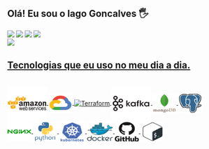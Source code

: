 ## Olá! Eu sou o Iago Goncalves 🖐️
<div> 
  <a href="https://instagram.com/dinho55" target="_blank"><img src="https://img.shields.io/badge/-Instagram-%23E4405F?style=for-the-badge&logo=instagram&logoColor=white" target="_blank"></a>
  <a href="https://www.linkedin.com/in/iago-goncalves-60524b107" target="_blank"><img src="https://img.shields.io/badge/-LinkedIn-%230077B5?style=for-the-badge&logo=linkedin&logoColor=white" target="_blank"></a> 
 <a href="https://discord.gg/wagxzStdcR" target="_blank"><img src="https://img.shields.io/badge/Discord-7289DA?style=for-the-badge&logo=discord&logoColor=white" target="_blank"></a> 
  <a href = "mailto:contatoiagogfn@gmail.com"><img src="https://img.shields.io/badge/-Gmail-%23333?style=for-the-badge&logo=gmail&logoColor=white" target="_blank"></a>
</div>

<div>
  <a href="https://github.com/iagogfe">
  <img height="180em" src="https://github-readme-stats.vercel.app/api?username=iagogfe&show_icons=true&theme=dark&include_all_commits=true&count_private=true"/>
</div>

## Tecnologias que eu uso no meu dia a dia.
<div style="display: inline_block"><br>
  <img align="center" alt="AWS" height="80" width="90" src="https://raw.githubusercontent.com/devicons/devicon/master/icons/amazonwebservices/amazonwebservices-original-wordmark.svg">
   <img align="center" alt="GCP" height="45" width="55" src="https://raw.githubusercontent.com/devicons/devicon/master/icons/googlecloud/googlecloud-original.svg">
  <img align="center" alt="Terraform" height="45" width="55" src="https://www.vectorlogo.zone/logos/terraformio/terraformio-icon.svg">
  <img align="center" alt="Kafka" height="80" width="90" src="https://raw.githubusercontent.com/devicons/devicon/master/icons/apachekafka/apachekafka-original-wordmark.svg">
  <img align="center" alt="Mongo" height="45" width="55" src="https://raw.githubusercontent.com/devicons/devicon/master/icons/mongodb/mongodb-original-wordmark.svg">
  <img align="center" alt="Postgres" height="45" width="55" src="https://raw.githubusercontent.com/devicons/devicon/master/icons/postgresql/postgresql-original.svg">
  <img align="center" alt="Nginx" height="45" width="55" src="https://raw.githubusercontent.com/devicons/devicon/master/icons/nginx/nginx-original.svg">
  <img align="center" alt="Python" height="45" width="55" src="https://raw.githubusercontent.com/devicons/devicon/master/icons/python/python-original-wordmark.svg">
  <img align="center" alt="Kubernertes" height="50" width="60" src="https://raw.githubusercontent.com/devicons/devicon/master/icons/kubernetes/kubernetes-plain-wordmark.svg">
  <img align="center" alt="Docker" height="50" width="60" src="https://raw.githubusercontent.com/devicons/devicon/master/icons/docker/docker-original-wordmark.svg">
  <img align="center" alt="Github" height="45" width="55" src="https://raw.githubusercontent.com/devicons/devicon/master/icons/github/github-original-wordmark.svg">
  <img align="center" alt="Bash" height="45" width="55" src="https://raw.githubusercontent.com/devicons/devicon/master/icons/bash/bash-original.svg">

  
  


</div>
  
  
